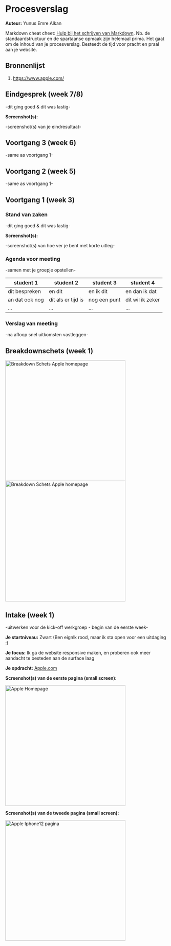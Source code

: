 # Procesverslag
**Auteur:** Yunus Emre Alkan

Markdown cheat cheet: [Hulp bij het schrijven van Markdown](https://github.com/adam-p/markdown-here/wiki/Markdown-Cheatsheet). Nb. de standaardstructuur en de spartaanse opmaak zijn helemaal prima. Het gaat om de inhoud van je procesverslag. Besteedt de tijd voor pracht en praal aan je website.



## Bronnenlijst
1. https://www.apple.com/



## Eindgesprek (week 7/8)

-dit ging goed & dit was lastig-

**Screenshot(s):**

-screenshot(s) van je eindresultaat-



## Voortgang 3 (week 6)

-same as voortgang 1-



## Voortgang 2 (week 5)

-same as voortgang 1-



## Voortgang 1 (week 3)

### Stand van zaken

-dit ging goed & dit was lastig-

**Screenshot(s):**

-screenshot(s) van hoe ver je bent met korte uitleg-

### Agenda voor meeting

-samen met je groepje opstellen-

| student 1      | student 2          | student 3    | student 4        |
| ---            | ---                | ---          | ---              |
| dit bespreken  | en dit             | en ik dit    | en dan ik dat    |
| an dat ook nog | dit als er tijd is | nog een punt | dit wil ik zeker |
| ...            | ...                | ...          | ...              |

### Verslag van meeting

-na afloop snel uitkomsten vastleggen-



## Breakdownschets (week 1)

<img src="./images/apple-mobile-website-breakdown.jpeg" width="375px" alt="Breakdown Schets Apple homepage">
<img src="./images/apple-mobile-website-breakdown.png" width="375px" alt="Breakdown Schets Apple homepage">


## Intake (week 1)
-uitwerken voor de kick-off werkgroep - begin van de eerste week-

**Je startniveau:** Zwart (Ben eignlk rood, maar ik sta open voor een uitdaging :)

**Je focus:** Ik ga de website responsive maken, en proberen ook meer aandacht te besteden aan de surface laag

**Je opdracht:** <a href="https://www.apple.com/">Apple.com</a>

**Screenshot(s) van de eerste pagina (small screen):**

<img src="images/apple-website-homepage-smallscreen.jpeg" width="375px" alt="Apple Homepage">

**Screenshot(s) van de tweede pagina (small screen):**

<img src="images/apple-website-iphonepage-smallscreen.jpeg" width="375px" alt="Apple Iphone12 pagina">
